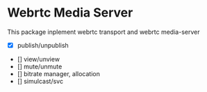 # Webrtc Media Server

This package inplement webrtc transport and webrtc media-server

- [x] publish/unpublish
- [] view/unview
- [] mute/unmute
- [] bitrate manager, allocation
- [] simulcast/svc